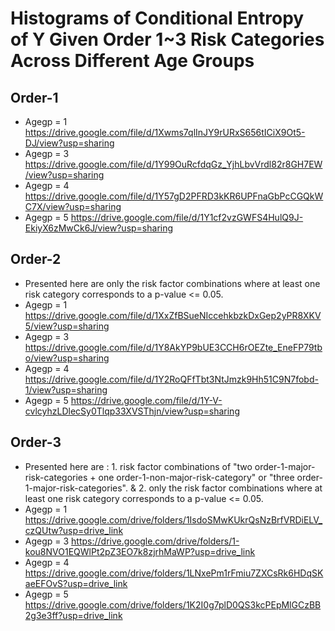 # Histograms of Conditional Entropy of Y Given Order 1~3 Risk Categories Across Different Age Groups
## Order-1
- Agegp = 1 https://drive.google.com/file/d/1Xwms7qlInJY9rURxS656tICiX9Ot5-DJ/view?usp=sharing
- Agegp = 3 https://drive.google.com/file/d/1Y99OuRcfdqGz_YjhLbvVrdl82r8GH7EW/view?usp=sharing
- Agegp = 4 https://drive.google.com/file/d/1Y57gD2PFRD3kKR6UPFnaGbPcCGQkWC7X/view?usp=sharing
- Agegp = 5 https://drive.google.com/file/d/1Y1cf2vzGWFS4HulQ9J-EkiyX6zMwCk6J/view?usp=sharing
## Order-2 
- Presented here are only the risk factor combinations where at least one risk category corresponds to a p-value <= 0.05.
- Agegp = 1 https://drive.google.com/file/d/1XxZfBSueNIccehkbzkDxGep2yPR8XKV5/view?usp=sharing
- Agegp = 3 https://drive.google.com/file/d/1Y8AkYP9bUE3CCH6rOEZte_EneFP79tbo/view?usp=sharing
- Agegp = 4 https://drive.google.com/file/d/1Y2RoQFfTbt3NtJmzk9Hh51C9N7fobd-1/view?usp=sharing
- Agegp = 5 https://drive.google.com/file/d/1Y-V-cvlcyhzLDlecSy0Tlqp33XVSThjn/view?usp=sharing
## Order-3 
- Presented here are : 1. risk factor combinations of "two order-1-major-risk-categories + one order-1-non-major-risk-category" or "three order-1-major-risk-categories". & 2. only the risk factor combinations where at least one risk category corresponds to a p-value <= 0.05.
- Agegp = 1 https://drive.google.com/drive/folders/1IsdoSMwKUkrQsNzBrfVRDiELV_czQUtw?usp=drive_link
- Agegp = 3 https://drive.google.com/drive/folders/1-kou8NVO1EQWlPt2pZ3EO7k8zjrhMaWP?usp=drive_link
- Agegp = 4 https://drive.google.com/drive/folders/1LNxePm1rFmiu7ZXCsRk6HDqSKaeEFOvS?usp=drive_link
- Agegp = 5 https://drive.google.com/drive/folders/1K2I0g7plD0QS3kcPEpMlGCzBB2g3e3ff?usp=drive_link

